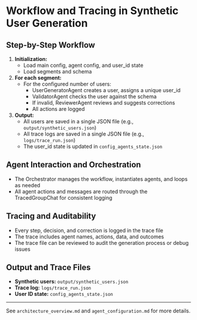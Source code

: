 # Workflow and Tracing in Synthetic User Generation

## Step-by-Step Workflow
1. **Initialization:**
   - Load main config, agent config, and user_id state
   - Load segments and schema
2. **For each segment:**
   - For the configured number of users:
     - UserGeneratorAgent creates a user, assigns a unique user_id
     - ValidatorAgent checks the user against the schema
     - If invalid, ReviewerAgent reviews and suggests corrections
     - All actions are logged
3. **Output:**
   - All users are saved in a single JSON file (e.g., `output/synthetic_users.json`)
   - All trace logs are saved in a single JSON file (e.g., `logs/trace_run.json`)
   - The user_id state is updated in `config_agents_state.json`

## Agent Interaction and Orchestration
- The Orchestrator manages the workflow, instantiates agents, and loops as needed
- All agent actions and messages are routed through the TracedGroupChat for consistent logging

## Tracing and Auditability
- Every step, decision, and correction is logged in the trace file
- The trace includes agent names, actions, data, and outcomes
- The trace file can be reviewed to audit the generation process or debug issues

## Output and Trace Files
- **Synthetic users:** `output/synthetic_users.json`
- **Trace log:** `logs/trace_run.json`
- **User ID state:** `config_agents_state.json`

---
See `architecture_overview.md` and `agent_configuration.md` for more details. 